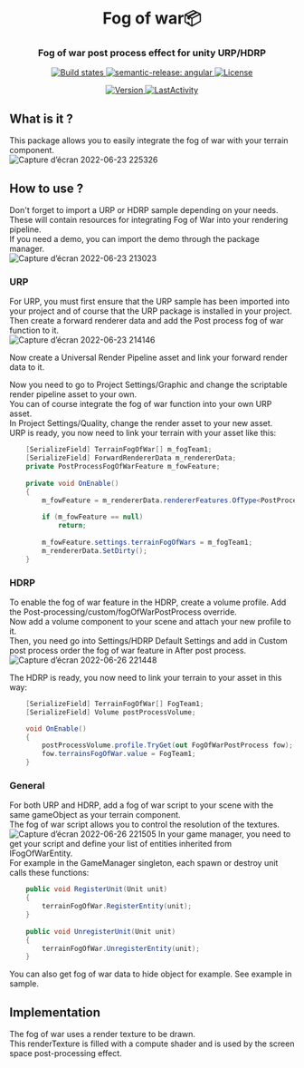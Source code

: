 <h1 align="center" style="border-bottom: none;">Fog of war📦 </h1>
<h3 align="center">Fog of war post process effect for unity URP/HDRP</h3>
<p align="center">
  <a href="https://github.com/semantic-release/semantic-release/actions?query=workflow%3ATest+branch%3Amaster">
    <img alt="Build states" src="https://github.com/semantic-release/semantic-release/workflows/Test/badge.svg">
  </a>
  <a href="https://github.com/semantic-release/semantic-release/actions?query=workflow%3ATest+branch%3Amaster">
    <img alt="semantic-release: angular" src="https://img.shields.io/badge/semantic--release-angular-e10079?logo=semantic-release">
  </a>
  <a href="LICENSE">
    <img alt="License" src="https://img.shields.io/badge/License-MIT-blue.svg">
  </a>
</p>
<p align="center">
  <a href="package.json">
    <img alt="Version" src="https://img.shields.io/github/package-json/v/OpenSourceUnityPackage/FogOfWar">
  </a>
  <a href="#LastActivity">
    <img alt="LastActivity" src="https://img.shields.io/github/last-commit/OpenSourceUnityPackage/FogOfWar">
  </a>
</p>

## What is it ?
This package allows you to easily integrate the fog of war with your terrain component.  
![Capture d’écran 2022-06-23 225326](https://user-images.githubusercontent.com/55276408/175397798-bac89b2d-e1a9-4d00-9f78-2378468c39fc.png)

## How to use ?
Don't forget to import a URP or HDRP sample depending on your needs.   
These will contain resources for integrating Fog of War into your rendering pipeline.  
If you need a demo, you can import the demo through the package manager.  
![Capture d’écran 2022-06-23 213023](https://user-images.githubusercontent.com/55276408/175396850-8f7c0cbc-1322-443a-9113-9d7a9f517c4d.png)

### URP
For URP, you must first ensure that the URP sample has been imported into your project and of course that the URP package is installed in your project.  
Then create a forward renderer data and add the Post process fog of war function to it.  
![Capture d’écran 2022-06-23 214146](https://user-images.githubusercontent.com/55276408/175396911-ce7ad290-5b8f-4cec-acdc-efd59c168e7b.png)

Now create a Universal Render Pipeline asset and link your forward render data to it.

Now you need to go to Project Settings/Graphic and change the scriptable render pipeline asset to your own.  
You can of course integrate the fog of war function into your own URP asset.  
In Project Settings/Quality, change the render asset to your new asset.  
URP is ready, you now need to link your terrain with your asset like this:
```c#
    [SerializeField] TerrainFogOfWar[] m_fogTeam1;
    [SerializeField] ForwardRendererData m_rendererData;
    private PostProcessFogOfWarFeature m_fowFeature;
    
    private void OnEnable()
    {
        m_fowFeature = m_rendererData.rendererFeatures.OfType<PostProcessFogOfWarFeature>().FirstOrDefault();
     
        if (m_fowFeature == null)
            return;
         
        m_fowFeature.settings.terrainFogOfWars = m_fogTeam1;
        m_rendererData.SetDirty();
    }
```


### HDRP
To enable the fog of war feature in the HDRP, create a volume profile. Add the Post-processing/custom/fogOfWarPostProcess override.  
Now add a volume component to your scene and attach your new profile to it.  
Then, you need go into Settings/HDRP Default Settings and add in Custom post process order the fog of war feature in After post process.  
![Capture d’écran 2022-06-26 221448](https://user-images.githubusercontent.com/55276408/175832330-6fc5f5e7-f1d2-4eac-9736-1fbe693a20cd.png)

The HDRP is ready, you now need to link your terrain to your asset in this way:
```c#
    [SerializeField] TerrainFogOfWar[] FogTeam1;
    [SerializeField] Volume postProcessVolume;

    void OnEnable() 
    {
        postProcessVolume.profile.TryGet(out FogOfWarPostProcess fow);
        fow.terrainsFogOfWar.value = FogTeam1;
    }
```

### General
For both URP and HDRP, add a fog of war script to your scene with the same gameObject as your terrain component.  
The fog of war script allows you to control the resolution of the textures.  
![Capture d’écran 2022-06-26 221505](https://user-images.githubusercontent.com/55276408/175832340-6a2f7ff8-44f3-4816-b359-992496a37e3e.png)
In your game manager, you need to get your script and define your list of entities inherited from IFogOfWarEntity.  
For example in the GameManager singleton, each spawn or destroy unit calls these functions:
```c#
    public void RegisterUnit(Unit unit)
    {
        terrainFogOfWar.RegisterEntity(unit);
    }
    
    public void UnregisterUnit(Unit unit)
    {
        terrainFogOfWar.UnregisterEntity(unit);
    }
```
You can also get fog of war data to hide object for example. See example in sample.

## Implementation
The fog of war uses a render texture to be drawn.  
This renderTexture is filled with a compute shader and is used by the screen space post-processing effect. 

